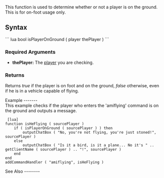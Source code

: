 This function is used to determine whether or not a player is on the ground. This is for on-foot usage only.

Syntax
------

<section name="Server and client" class="both" show="true">
``` lua
bool isPlayerOnGround ( player thePlayer )
```

### Required Arguments

-   **thePlayer:** The [player](/player.md "wikilink") you are checking.

### Returns

Returns *true* if the player is on foot and on the ground, *false* otherwise, even if he is in a vehicle capable of flying.

</section>
Example
-------

<section name="Serverside example" class="server" show="true">
This example checks if the player who enters the 'amiflying' command is on the ground and outputs a message.

     [lua]
    function isHeFlying ( sourcePlayer )
        if ( isPlayerOnGround ( sourcePlayer ) ) then
            outputChatBox ( "No, you're not flying, you're just stoned!", sourcePlayer )
        else
            outputChatBox ( "Is it a bird, is it a plane... No it's " .. getClientName ( sourcePlayer ) .. "!", sourcePlayer )
        end
    end
    addCommandHandler ( "amiflying", isHeFlying )

</section>
See Also
--------
